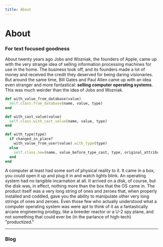 ```yaml
---
title: About
---
```


# About

### For text focused goodness

About twenty years ago Jobs and Wozniak, the founders of Apple, came up with the very strange idea of selling information processing machines for use in the home. The business took off, and its founders made a lot of money and received the credit they deserved for being daring visionaries. But around the same time, Bill Gates and Paul Allen came up with an idea even stranger and more fantastical: **selling computer operating systems**. This was much weirder than the idea of Jobs and Wozniak.

~~~ruby
def with_value_from_database(value)
  self.class.from_database(name, value, type)
end

def with_cast_value(value)
  self.class.with_cast_value(name, value, type)
end

def with_type(type)
  if changed_in_place?
    with_value_from_user(value).with_type(type)
  else
    self.class.new(name, value_before_type_cast, type, original_attribute)
  end
end
~~~

A computer at least had some sort of physical reality to it. It came in a box, you could open it up and plug it in and watch lights blink. An operating system had no tangible incarnation at all. It arrived on a disk, of course, but the disk was, in effect, nothing more than the box that the OS came in. The product itself was a very long string of ones and zeroes that, when properly installed and coddled, gave you the ability to manipulate other very long strings of ones and zeroes. Even those few who actually understood what a computer operating system was were apt to think of it as a fantastically arcane engineering prodigy, like a breeder reactor or a U-2 spy plane, and not something that could ever be (in the parlance of high-tech) "productized."

<hr/>

### Blog
